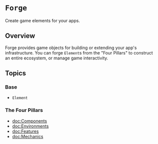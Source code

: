 # ``Forge``

Create game elements for your apps.

## Overview

Forge provides game objects for building or extending your app's infrastructure.
You can forge ``Element``s from the "Four Pillars" to construct an entire
ecosystem, or manage game interactivity.

## Topics

### Base

- ``Element``

### The Four Pillars

- <doc:Components>
- <doc:Environments>
- <doc:Features>
- <doc:Mechanics>
